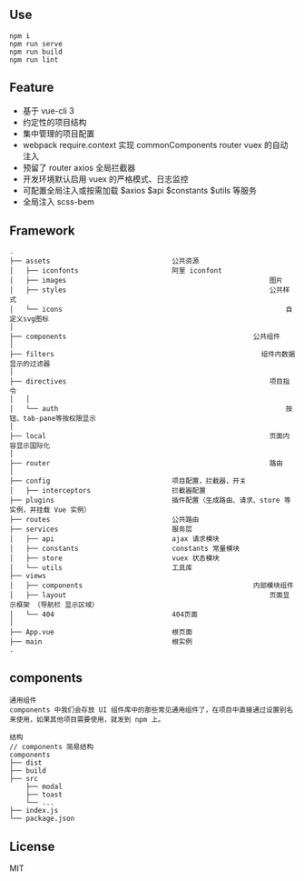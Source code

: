 
## Use

```
npm i
npm run serve
npm run build
npm run lint
```


## Feature

- 基于 vue-cli 3
- 约定性的项目结构
- 集中管理的项目配置
- webpack require.context 实现 commonComponents router vuex 的自动注入
- 预留了 router axios 全局拦截器
- 开发环境默认启用 vuex 的严格模式、日志监控
- 可配置全局注入或按需加载 $axios $api $constants $utils 等服务
- 全局注入 scss-bem


## Framework

```
.
├── assets                              公共资源
│   ├── iconfonts                       阿里 iconfont
│   ├── images													图片
│   ├── styles													公共样式
│   └── icons														自定义svg图标
│
├── components    											公共组件
│
├── filters   												  组件内数据显示的过滤器
│ 
├── directives 													项目指令
│  	│											
│   └── auth														按钮、tab-pane等按权限显示														
│
├── local   												    页面内容显示国际化
│
├── router   												  	路由
│                           	
├── config                              项目配置，拦截器，开关
│   ├── interceptors                    拦截器配置
├── plugins                             插件配置（生成路由、请求、store 等实例，并挂载 Vue 实例）
├── routes                              公共路由
├── services                            服务层
│   ├── api                             ajax 请求模块
│   ├── constants                       constants 常量模块
│   ├── store                           vuex 状态模块
│   └── utils                           工具库
├── views
│   ├── components											内部模块组件
│   ├── layout													页面显示框架 （导航栏 显示区域）
│   └── 404	                            404页面
│ 
├── App.vue                             根页面
├── main                                根实例
.
```
## components

```
通用组件
components 中我们会存放 UI 组件库中的那些常见通用组件了，在项目中直接通过设置别名来使用，如果其他项目需要使用，就发到 npm 上。

结构
// components 简易结构
components
├── dist
├── build
├── src      
    ├── modal
    ├── toast
    └── ...
├── index.js             
└── package.json 
```

## License

MIT